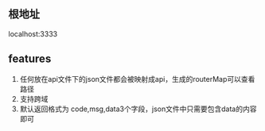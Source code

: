 ## 根地址

localhost:3333

## features

1. 任何放在api文件下的json文件都会被映射成api，生成的routerMap可以查看路径
2. 支持跨域
3. 默认返回格式为 code,msg,data3个字段，json文件中只需要包含data的内容即可